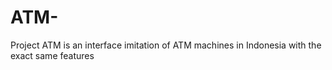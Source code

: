 # ATM-
Project ATM is an interface imitation of ATM machines in Indonesia with the exact same features
